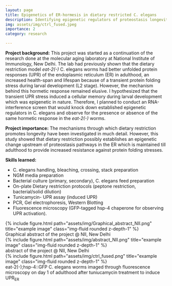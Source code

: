 ```yaml
---
layout: page
title: Epigenetics of ER-hormesis in dietary restricted C. elegans
description: Identifying epigenetic regulators of proteostasis longevity in the Endoplasmic reticulum conferred by dietary restriction. 
img: assets/img/ctrl_fused.jpeg
importance: 2
category: research

---
```


**Project background:** This project was started as a continuation of the research done at the molecular aging laboratory at National Institute of Immunology, New Delhi. The lab had previously shown that the dietary restriction model _eat-2(-)_ C. elegans worms had better unfolded protein responses (UPR) of the endoplasmic reticulum (ER) in adulthood, an increased health-span and lifespan because of a transient protein folding stress during larval development (L2 stage). However, the mechanism behind this hormetic response remained elusive. I hypothesized that the transient UPR stress induced a cellular memory during larval development which was epigenetic in nature. Therefore, I planned to conduct an RNA-interference screen that would knock down established epigenetic regulators in C. elegans and observe for the presence or absence of the same hormetic response in the _eat-2(-)_ worms. 

**Project importance:** The mechanisms through which dietary restriction promotes longevity have been investigated in much detail. However, this study showed that dietary restriction possibly establishes an epigenetic change upstream of proteostasis pathways in the ER which is maintained till adulthood to provide increased resistance against protein folding stresses.

**Skills learned:**
-	C. elegans handling, bleaching, crossing, stack preparation
-	NGM media preparation
-	Bacterial culture (primary, secondary), C. elegans feed preparation
-	On-plate Dietary restriction protocols (peptone restriction, bacterial/solid dilution)
-	Tunicamycin- UPR assay (induced UPR)
-	PCR, Gel electrophoresis, Western Blotting
-	Fluorescence microscopy (GFP-tagged hsp-4 chaperone for observing UPR activation).


   
</div>
<div class="row">
    <div class="col-sm mt-3 mt-md-0">
        {% include figure.html path="assets/img/Graphical_abstract_NII.png" title="example image" class="img-fluid rounded z-depth-1" %}
    </div>
</div>
<div class="caption">
    Graphical abstract of the project @ NII, New Delhi
</div>

</div>
<div class="row">
    <div class="col-sm mt-3 mt-md-0">
        {% include figure.html path="assets/img/abstract_NII.png" title="example image" class="img-fluid rounded z-depth-1" %}
    </div>
</div>
<div class="caption">
    abstract of the project @ NII, New Delhi

</div>
<div class="row">
    <div class="col-sm mt-3 mt-md-0">
        {% include figure.html path="assets/img/ctrl_fused.png" title="example image" class="img-fluid rounded z-depth-1" %}
    </div>
</div>
<div class="caption">
    eat-2(-);hsp-4::GFP C. elegans worms imaged through fluorescence microscopy on day 1 of adulthood after tuniucamycin treatment to induce UPR<sub>ER</sub>






